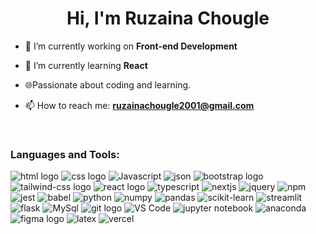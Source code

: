 <h1 align="center">Hi, I'm Ruzaina Chougle</h1>

- 🔭 I’m currently working on **Front-end Development**
  
- 🌱 I’m currently learning **React**

- 🌐Passionate about coding and learning.

- 📫 How to reach me: **ruzainachougle2001@gmail.com**
  
<br>
<h3 align="left">Languages and Tools:</h3>
<p align="left">
<img src="https://img.shields.io/badge/HTML5-E34F26?style=for-the-badge&logo=html5&logoColor=white" alt="html logo">
<img src="https://img.shields.io/badge/CSS3-1572B6?style=for-the-badge&logo=css3&logoColor=white" alt="css logo">
<img src="https://img.shields.io/badge/JavaScript-323330?style=for-the-badge&logo=javascript&logoColor=F7DF1E" alt="Javascript">
<img src="https://img.shields.io/badge/json-5E5C5C?style=for-the-badge&logo=json&logoColor=white" alt="json">
<img src="https://img.shields.io/badge/Bootstrap-563D7C?style=for-the-badge&logo=bootstrap&logoColor=white" alt="bootstrap logo">
<img src="https://img.shields.io/badge/Tailwind_CSS-38B2AC?style=for-the-badge&logo=tailwind-css&logoColor=white" alt="tailwind-css logo">
<img src="https://img.shields.io/badge/React-20232A?style=for-the-badge&logo=react&logoColor=61DAFB" alt="react logo">
<img src="https://img.shields.io/badge/TypeScript-007ACC?style=for-the-badge&logo=typescript&logoColor=white" alt="typescript">
<img src="https://img.shields.io/badge/next%20js-000000?style=for-the-badge&logo=nextdotjs&logoColor=white" alt="nextjs">
<img src="https://img.shields.io/badge/jQuery-0769AD?style=for-the-badge&logo=jquery&logoColor=white" alt="jquery">
<img src="https://img.shields.io/badge/npm-CB3837?style=for-the-badge&logo=npm&logoColor=white" alt="npm">
<img src="https://img.shields.io/badge/Jest-C21325?style=for-the-badge&logo=jest&logoColor=white" alt="jest">
<img src="https://img.shields.io/badge/Babel-F9DC3E?style=for-the-badge&logo=babel&logoColor=white" alt="babel">
<img src="https://img.shields.io/badge/Python-FFD43B?style=for-the-badge&logo=python&logoColor=blue" alt="python">
<img src="https://img.shields.io/badge/Numpy-777BB4?style=for-the-badge&logo=numpy&logoColor=white" alt="numpy">
<img src="https://img.shields.io/badge/Pandas-2C2D72?style=for-the-badge&logo=pandas&logoColor=white" alt="pandas">
<img src="https://img.shields.io/badge/scikit_learn-F7931E?style=for-the-badge&logo=scikit-learn&logoColor=white" alt="scikit-learn">
<img src="https://img.shields.io/badge/Streamlit-FF4B4B?style=for-the-badge&logo=Streamlit&logoColor=white" alt="streamlit">
<img src="https://img.shields.io/badge/Flask-000000?style=for-the-badge&logo=flask&logoColor=white" alt="flask">
<img src="https://img.shields.io/badge/MySQL-005C84?style=for-the-badge&logo=mysql&logoColor=white" alt="MySql">
<img src="https://img.shields.io/badge/GIT-E44C30?style=for-the-badge&logo=git&logoColor=white" alt="git logo">
<img src="https://img.shields.io/badge/Visual_Studio_Code-0078D4?style=for-the-badge&logo=visual%20studio%20code&logoColor=white" alt="VS Code">
<img src="https://img.shields.io/badge/Jupyter-F37626.svg?&style=for-the-badge&logo=Jupyter&logoColor=white" alt="jupyter notebook">
<img src="https://img.shields.io/badge/conda-342B029.svg?&style=for-the-badge&logo=anaconda&logoColor=white" alt="anaconda">
<img src="https://img.shields.io/badge/Figma-F24E1E?style=for-the-badge&logo=figma&logoColor=white" alt="figma logo">
<img src="https://img.shields.io/badge/LaTeX-47A141?style=for-the-badge&logo=LaTeX&logoColor=white" alt="latex">
<img src="https://img.shields.io/badge/Vercel-000000?style=for-the-badge&logo=vercel&logoColor=white" alt="vercel">
</p>
</br>
